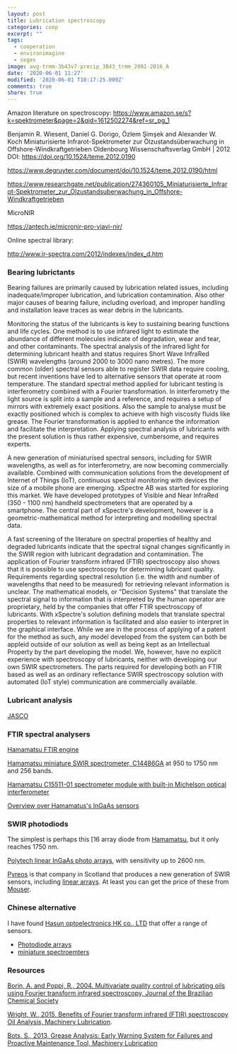 ```yaml
---
layout: post
title: Lubrication spectroscopy
categories: coop
excerpt: ""
tags:
  - cooperation
  - environimagine
  - seges
image: avg-trmm-3b43v7-precip_3B43_trmm_2001-2016_A
date: '2020-06-01 11:27'
modified: '2020-06-01 T18:17:25.000Z'
comments: true
share: true
---
```


Amazon literature on spectroscopy:
https://www.amazon.se/s?k=spektrometer&page=2&qid=1612502274&ref=sr_pg_1

Benjamin R. Wiesent, Daniel G. Dorigo, Özlem Şimşek and Alexander W. Koch
Miniaturisierte Infrarot-Spektrometer zur Ölzustandsüberwachung in Offshore-Windkraftgetrieben
Oldenbourg Wissenschaftsverlag GmbH | 2012
DOI: https://doi.org/10.1524/teme.2012.0190

https://www.degruyter.com/document/doi/10.1524/teme.2012.0190/html

https://www.researchgate.net/publication/274360105_Miniaturisierte_Infrarot-Spektrometer_zur_Olzustandsuberwachung_in_Offshore-Windkraftgetrieben

MicroNIR

https://antech.ie/micronir-pro-viavi-nir/


Online spectral library:

http://www.ir-spectra.com/2012/indexes/index_d.htm

### Bearing lubrictants

Bearing failures are primarily caused by lubrication related issues, including inadequate/improper lubrication, and lubrication contamination. Also other major causes of bearing failure, including overload, and improper handling and installation leave traces as wear debris in the lubricants.

Monitoring the status of the lubricants is key to sustaining bearing functions and life cycles. One method is to use infrared light to estimate the abundance of different molecules indicate of degradation, wear and tear, and other contaminants. The spectral analysis of the infrared light for determining lubricant health and status requires Short Wave InfraRed (SWIR) wavelengths (around 2000 to 3000 nano metres). The more common (older) spectral sensors able to register SWIR data require cooling, but recent inventions have led to alternative sensors that operate at room temperature. The standard spectral method applied for lubricant testing is interferometry combined with a Fourier transformation. In interferometry the light source is split into a sample and a reference, and requires a setup of mirrors with extremely exact positions. Also the sample to analyse must be exactly positioned which is complex to achieve with high viscosity fluids like grease. The Fourier transformation is applied to enhance the information and facilitate the interpretation. Applying spectral analysis of lubricants with the present solution is thus rather expensive, cumbersome, and requires experts.

A new generation of miniaturised spectral sensors, including for SWIR wavelengths, as well as for interferometry, are now becoming commercially available. Combined with communication solutions from the development of Internet of Things (IoT), continuous spectral monitoring with devices the size of a mobile phone are emerging. xSpectre AB was started for exploring this market. We have developed prototypes of Visible and Near InfraRed (350 - 1100 nm) handheld spectrometers that are operated by a smartphone. The central part of xSpectre's development, however is a geometric-mathematical method for interpreting and modelling spectral data.

A fast screening of the literature on spectral properties of healthy and degraded lubricants indicate that the spectral signal changes significantly in the SWIR region with lubricant degradation and contamination. The application of Fourier transform infrared (FTIR) spectroscopy also shows that it is possible to use spectroscopy for determining lubricant quality. Requirements regarding spectral resolution (i.e. the width and number of wavelengths that need to be measured) for retrieving relevant information is unclear. The mathematical models, or "Decision Systems" that translate the spectral signal to information that is interpreted by the human operator are proprietary, held by the companies that offer FTIR spectroscopy of lubricants. With xSpectre's solution defining models that translate spectral properties to relevant information is facilitated and also easier to interpret in the graphical interface. While we are in the process of applying of a patent for the method as such, any model developed from the system can both be appleid outside of our solution as well as being kept as an Intellectual Property by the part developing the model. We, however, have no explicit experience with spectroscopy of lubricants, neither with developing our own SWIR spectrometers. The parts required for developing both an FTIR based as well as an ordinary reflectance SWIR spectroscopy solution with automated (IoT style) communication are commercially available.

### Lubricant analysis

[JASCO](https://jascoinc.com/applications/analysis-of-the-deterioration-of-industrial-grease-using-atr/)

### FTIR spectral analysers

[Hamamatsu FTIR engine](https://www.hamamatsu.com/eu/en/product/optical-sensors/spectrometers/ftir_engine/index.html)

[Hamamatsu miniature SWIR spectrometer, C14486GA](https://www.hamamatsu.com/eu/en/product/type/C14486GA/index.html) at 950 to 1750 nm and 256 bands.

[Hamamatsu C15511-01 spectrometer module with built-in Michelson optical interferometer](https://www.hamamatsu.com/eu/en/product/type/C15511-01/index.html)

[Overview over Hamamatus's InGaAs sensors](https://www.optecinc.com/astronomy/catalog/ssp/pdf/hamamatsu_g5851_series_ingaas_kird0005e.pdf)

### SWIR photodiods

The simplest is perhaps this [16 array diode from [Hamamatsu](https://www.hamamatsu.com/resources/pdf/ssd/g7150_g7151-16_kird1043e.pdf), but it only reaches 1750 nm.

[Polytech linear InGaAs photo arrays](https://www.polytec.com/eu/optical-systems/products/cameras-camera-systems/ir-cameras-arrays/swir-ingaas-photodiode-line-arrays/), with sensitivity up to 2600 nm.

[Pyreos](https://pyreos.com) is that company in Scotland that produces a new generation of SWIR sensors, including [linear arrays](https://pyreos.com/linear-arrays/). At least you can get the price of these from [Mouser](https://www.mouser.se/Pyreos/_/N-1y8tyiv?No=25&qty=1).

### Chinese alternative

I have found [Hasun optoelectronics HK co., LTD](http://www.hasunopto.com) that offer a range of sensors.
- [Photodiode arrays](http://www.hasunopto.com/supplier-210741-photodiode-array)
- [miniature spectroemters](http://hasunoptokr.sell.everychina.com/p-110163030-c14486ga-c14214ma-c12880ma-c14384ma-01-c11708ma-c10988ma-01-c13053ma-c12666ma.html)

### Resources

[Borin, A. and Poppi, R., 2004. Multivariate quality control of lubricating oils using Fourier transform infrared spectroscopy, Journal of the Brazilian Chemical Society](http://www.scielo.br/scielo.php?script=sci_arttext&pid=S0103-50532004000400020)

[Wright, W., 2015, Benefits of Fourier transform infrared (FTIR) spectroscopy Oil Analysis, Machinery Lubrication](https://www.machinerylubrication.com/Read/30205/ftir-oil-analysis).

[Bots, S., 2013, Grease Analysis: Early Warning System for Failures and Proactive Maintenance Tool, Machinery Lubrication](https://www.machinerylubrication.com/Read/29284/grease-analysis-system)
